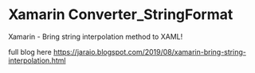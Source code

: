 # Xamarin Converter_StringFormat
Xamarin - Bring string interpolation method to XAML!

full blog here
https://jaraio.blogspot.com/2019/08/xamarin-bring-string-interpolation.html
